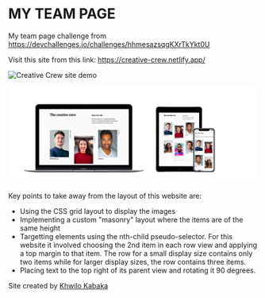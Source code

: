 # MY TEAM PAGE

My team page challenge from <https://devchallenges.io/challenges/hhmesazsqgKXrTkYkt0U>

Visit this site from this link: <https://creative-crew.netlify.app/>

![Creative Crew site demo](https://github.com/khwilo/project-demos/blob/master/my-team/my-team-desktop-demo.gif)

![Creative Crew site mockups](https://github.com/khwilo/project-demos/blob/master/my-team/creative-crew-mockups.png)

Key points to take away from the layout of this website are:

- Using the CSS grid layout to display the images
- Implementing a custom "masonry" layout where the items are of the same height
- Targetting elements using the nth-child pseudo-selector. For this website it involved choosing the 2nd item in each row view and applying a top margin to that item. The row for a small display size contains only two items while for larger display sizes, the row contains three items.
- Placing text to the top right of its parent view and rotating it 90 degrees.

Site created by [Khwilo Kabaka](https://www.github.com/khwilo)
